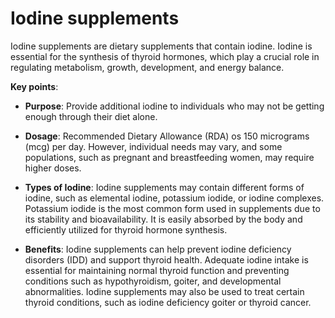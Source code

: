 # Iodine supplements

Iodine supplements are dietary supplements that contain iodine. Iodine is essential for the synthesis of thyroid hormones, which play a crucial role in regulating metabolism, growth, development, and energy balance.

**Key points**:

* **Purpose**: Provide additional iodine to individuals who may not be getting enough through their diet alone.

* **Dosage**: Recommended Dietary Allowance (RDA) os 150 micrograms (mcg) per day. However, individual needs may vary, and some populations, such as pregnant and breastfeeding women, may require higher doses.

* **Types of Iodine**: Iodine supplements may contain different forms of iodine, such as elemental iodine, potassium iodide, or iodine complexes. Potassium iodide is the most common form used in supplements due to its stability and bioavailability. It is easily absorbed by the body and efficiently utilized for thyroid hormone synthesis.

* **Benefits**: Iodine supplements can help prevent iodine deficiency disorders (IDD) and support thyroid health. Adequate iodine intake is essential for maintaining normal thyroid function and preventing conditions such as hypothyroidism, goiter, and developmental abnormalities. Iodine supplements may also be used to treat certain thyroid conditions, such as iodine deficiency goiter or thyroid cancer.
